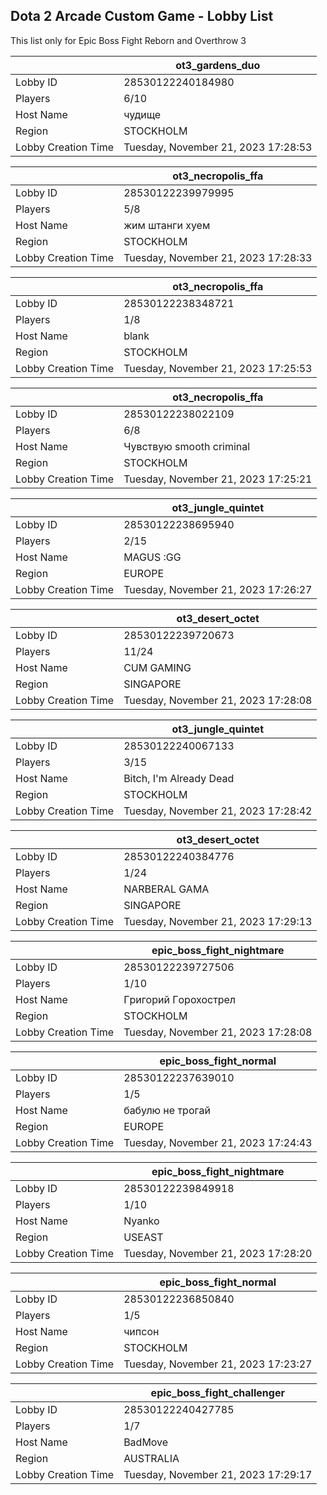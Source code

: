 ## Dota 2 Arcade Custom Game - Lobby List

This list only for Epic Boss Fight Reborn and Overthrow 3

|  | ot3_gardens_duo |
| ------ | ------ |
| Lobby ID | 28530122240184980 |
| Players | 6/10 |
| Host Name | чудище |
| Region | STOCKHOLM |
| Lobby Creation Time | Tuesday, November 21, 2023 17:28:53 |


|  | ot3_necropolis_ffa |
| ------ | ------ |
| Lobby ID | 28530122239979995 |
| Players | 5/8 |
| Host Name | жим штанги хуем |
| Region | STOCKHOLM |
| Lobby Creation Time | Tuesday, November 21, 2023 17:28:33 |


|  | ot3_necropolis_ffa |
| ------ | ------ |
| Lobby ID | 28530122238348721 |
| Players | 1/8 |
| Host Name | blank |
| Region | STOCKHOLM |
| Lobby Creation Time | Tuesday, November 21, 2023 17:25:53 |


|  | ot3_necropolis_ffa |
| ------ | ------ |
| Lobby ID | 28530122238022109 |
| Players | 6/8 |
| Host Name | Чувствую smooth criminal |
| Region | STOCKHOLM |
| Lobby Creation Time | Tuesday, November 21, 2023 17:25:21 |


|  | ot3_jungle_quintet |
| ------ | ------ |
| Lobby ID | 28530122238695940 |
| Players | 2/15 |
| Host Name | MAGUS :GG |
| Region | EUROPE |
| Lobby Creation Time | Tuesday, November 21, 2023 17:26:27 |


|  | ot3_desert_octet |
| ------ | ------ |
| Lobby ID | 28530122239720673 |
| Players | 11/24 |
| Host Name | CUM GAMING |
| Region | SINGAPORE |
| Lobby Creation Time | Tuesday, November 21, 2023 17:28:08 |


|  | ot3_jungle_quintet |
| ------ | ------ |
| Lobby ID | 28530122240067133 |
| Players | 3/15 |
| Host Name | Bitch, I'm Already Dead |
| Region | STOCKHOLM |
| Lobby Creation Time | Tuesday, November 21, 2023 17:28:42 |


|  | ot3_desert_octet |
| ------ | ------ |
| Lobby ID | 28530122240384776 |
| Players | 1/24 |
| Host Name | NARBERAL GAMA |
| Region | SINGAPORE |
| Lobby Creation Time | Tuesday, November 21, 2023 17:29:13 |


|  | epic_boss_fight_nightmare |
| ------ | ------ |
| Lobby ID | 28530122239727506 |
| Players | 1/10 |
| Host Name | Гpигopий Гopoxocтpeл |
| Region | STOCKHOLM |
| Lobby Creation Time | Tuesday, November 21, 2023 17:28:08 |


|  | epic_boss_fight_normal |
| ------ | ------ |
| Lobby ID | 28530122237639010 |
| Players | 1/5 |
| Host Name | бабулю не трогай |
| Region | EUROPE |
| Lobby Creation Time | Tuesday, November 21, 2023 17:24:43 |


|  | epic_boss_fight_nightmare |
| ------ | ------ |
| Lobby ID | 28530122239849918 |
| Players | 1/10 |
| Host Name | Nyanko |
| Region | USEAST |
| Lobby Creation Time | Tuesday, November 21, 2023 17:28:20 |


|  | epic_boss_fight_normal |
| ------ | ------ |
| Lobby ID | 28530122236850840 |
| Players | 1/5 |
| Host Name | чипсон |
| Region | STOCKHOLM |
| Lobby Creation Time | Tuesday, November 21, 2023 17:23:27 |


|  | epic_boss_fight_challenger |
| ------ | ------ |
| Lobby ID | 28530122240427785 |
| Players | 1/7 |
| Host Name | BadMove |
| Region | AUSTRALIA |
| Lobby Creation Time | Tuesday, November 21, 2023 17:29:17 |


